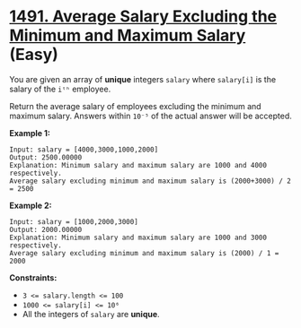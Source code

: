 # [1491. Average Salary Excluding the Minimum and Maximum Salary][link] (Easy)

[link]: https://leetcode.com/problems/average-salary-excluding-the-minimum-and-maximum-salary/

You are given an array of **unique** integers `salary` where `salary[i]` is the salary of the `iᵗʰ`
employee.

Return the average salary of employees excluding the minimum and maximum salary. Answers within
`10⁻⁵` of the actual answer will be accepted.

**Example 1:**

```
Input: salary = [4000,3000,1000,2000]
Output: 2500.00000
Explanation: Minimum salary and maximum salary are 1000 and 4000 respectively.
Average salary excluding minimum and maximum salary is (2000+3000) / 2 = 2500
```

**Example 2:**

```
Input: salary = [1000,2000,3000]
Output: 2000.00000
Explanation: Minimum salary and maximum salary are 1000 and 3000 respectively.
Average salary excluding minimum and maximum salary is (2000) / 1 = 2000
```

**Constraints:**

- `3 <= salary.length <= 100`
- `1000 <= salary[i] <= 10⁶`
- All the integers of `salary` are **unique**.
